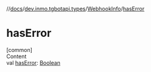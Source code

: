 //[docs](../../../index.md)/[dev.inmo.tgbotapi.types](../index.md)/[WebhookInfo](index.md)/[hasError](has-error.md)



# hasError  
[common]  
Content  
val [hasError](has-error.md): [Boolean](https://kotlinlang.org/api/latest/jvm/stdlib/kotlin/-boolean/index.html)  



